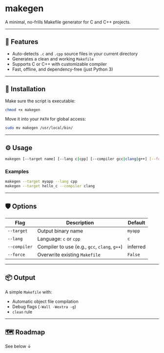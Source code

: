 # makegen

A minimal, no-frills Makefile generator for C and C++ projects.

---

## 🚀 Features

- Auto-detects `.c` and `.cpp` source files in your current directory
- Generates a clean and working `Makefile`
- Supports C or C++ with customizable compiler
- Fast, offline, and dependency-free (just Python 3)

---

## 🧱 Installation

Make sure the script is executable:

```bash
chmod +x makegen
```

Move it into your `PATH` for global access:

```bash
sudo mv makegen /usr/local/bin/
```

---

## ⚙️ Usage

```bash
makegen [--target name] [--lang c|cpp] [--compiler gcc|clang|g++] [--force]
```

### Examples

```bash
makegen --target myapp --lang cpp
makegen --target hello_c --compiler clang
```

---

## 🛡️ Options

| Flag            | Description                                      | Default   |
|-----------------|--------------------------------------------------|-----------|
| `--target`      | Output binary name                               | `myapp`   |
| `--lang`        | Language: `c` or `cpp`                           | `c`       |
| `--compiler`    | Compiler to use (e.g., `gcc`, `clang`, `g++`)   | inferred  |
| `--force`       | Overwrite existing `Makefile`                    | `False`   |

---

## 📦 Output

A simple `Makefile` with:

- Automatic object file compilation
- Debug flags (`-Wall -Wextra -g`)
- `clean` rule

---

## 🗺️ Roadmap

See below ↓
